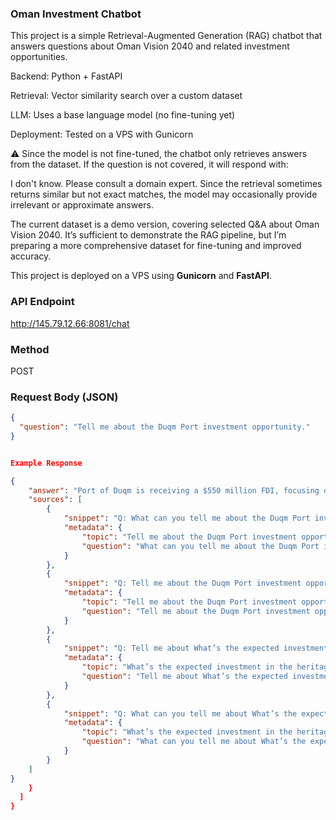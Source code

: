 ### Oman Investment Chatbot

This project is a simple Retrieval-Augmented Generation (RAG) chatbot that answers questions about Oman Vision 2040 and related investment opportunities.

Backend: Python + FastAPI

Retrieval: Vector similarity search over a custom dataset

LLM: Uses a base language model (no fine-tuning yet)

Deployment: Tested on a VPS with Gunicorn

⚠️ Since the model is not fine-tuned, the chatbot only retrieves answers from the dataset. If the question is not covered, it will respond with:

I don't know. Please consult a domain expert.
Since the retrieval sometimes returns similar but not exact matches, the model may occasionally provide irrelevant or approximate answers.

The current dataset is a demo version, covering selected Q&A about Oman Vision 2040. It’s sufficient to demonstrate the RAG pipeline, but I’m preparing a more comprehensive dataset for fine-tuning and improved accuracy.

This project is deployed on a VPS using **Gunicorn** and **FastAPI**.

### API Endpoint
http://145.79.12.66:8081/chat

### Method  
POST

### Request Body (JSON)
```json
{
  "question": "Tell me about the Duqm Port investment opportunity."
}


Example Response

{
    "answer": "Port of Duqm is receiving a $550 million FDI, focusing on marine upgrades and green steel production, aligned with Oman’s Vision 2040.",
    "sources": [
        {
            "snippet": "Q: What can you tell me about the Duqm Port investment opportunity?\nA: Port of Duqm is receiving a $550 million FDI, focusing on marine upgrades and green steel production, aligned",
            "metadata": {
                "topic": "Tell me about the Duqm Port investment opportunity.",
                "question": "What can you tell me about the Duqm Port investment opportunity?"
            }
        },
        {
            "snippet": "Q: Tell me about the Duqm Port investment opportunity.\nA: Port of Duqm is receiving a $550 million FDI, focusing on marine upgrades and green steel production, aligned with Oman’s ",
            "metadata": {
                "topic": "Tell me about the Duqm Port investment opportunity.",
                "question": "Tell me about the Duqm Port investment opportunity."
            }
        },
        {
            "snippet": "Q: Tell me about What’s the expected investment in the heritage and tourism sector by 2025.\nA: For 2021–2025, the heritage and tourism sector investment is expected to reach OMR 3 ",
            "metadata": {
                "topic": "What’s the expected investment in the heritage and tourism sector by 2025?",
                "question": "Tell me about What’s the expected investment in the heritage and tourism sector by 2025."
            }
        },
        {
            "snippet": "Q: What can you tell me about What’s the expected investment in the heritage and tourism sector by 2025?\nA: For 2021–2025, the heritage and tourism sector investment is expected to",
            "metadata": {
                "topic": "What’s the expected investment in the heritage and tourism sector by 2025?",
                "question": "What can you tell me about What’s the expected investment in the heritage and tourism sector by 2025?"
            }
        }
    ]
}
    }
  ]
}
